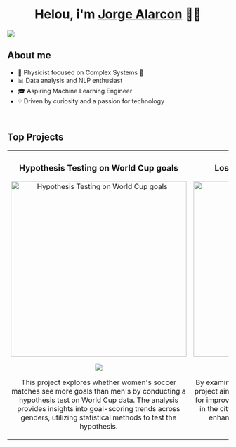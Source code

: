 <div align="center">
<h1 align="center">Helou, i'm <a href="www.linkedin.com/in/jorgealarconp">Jorge Alarcon</a> 🙋‍♂️</h1>
</div>
<img src="https://i.imgur.com/ZBhEqoj.png">

## About me
- 🚀 Physicist focused on Complex Systems 🚀
- 📊 Data analysis and NLP enthusiast
- 🎓 Aspiring Machine Learning Engineer
- 💡 Driven by curiosity and a passion for technology
<br>

## Top Projects
<table>
<tr>
<td width="50%">
<h3 align="center">Hypothesis Testing on World Cup goals</h3>
<div align="center">
<a href="https://github.com/jorgealarcon07/project1/blob/main/5_Hypothesis_testing.ipynb" target="_blank"><img src="https://i.imgur.com/vTTolEn.jpeg" width="400" alt="Hypothesis Testing on World Cup goals"></a>
<p>
<a href="https://github.com/jorgealarcon07/project1/blob/main/5_Hypothesis_testing.ipynb" target="_blank">
<img src="https://img.shields.io/badge/CÓDIGO-ff9?style=for-the-badge&logo=github&logoColor=black">
</a>
</p>
<p>This project explores whether women's soccer matches see more goals than men's by conducting a hypothesis test on World Cup data. The analysis provides insights into goal-scoring trends across genders, utilizing statistical methods to test the hypothesis.</p>
</div>
                                                                                      
</td>

<td width="50%">
<h3 align="center">Los Angeles Crime Data Analysis</h3>
<div align="center">                                       
<a href="https://github.com/jorgealarcon07/project1/blob/main/4_crimes_los_angeles.ipynb" target="_blank"><img src="https://i.imgur.com/GgQBo3w.jpeg" width="400" alt="Los Angeles Crime Data Analysis"></a>
<p>
<a href="https://github.com/jorgealarcon07/project1/blob/main/4_crimes_los_angeles.ipynb" target="_blank">
<img src="https://img.shields.io/badge/C%C3%93DIGO-80ffaa?style=for-the-badge&logo=github&logoColor=black">
</a>
</p>
<p>By examining patterns and trends in crime data, this project aims to provide actionable recommendations for improving crime prevention and response efforts in the city. The goal is to leverage data insights to enhance public safety and effectively target resources in Los Angeles.</p>
</div>                                                             
</table>                                                                                 
</div>
<br>

</td>  

</table>                                                                                 
</div>
<br>
